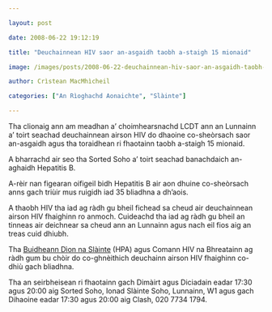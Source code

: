 ```yaml
---

layout: post

date: 2008-06-22 19:12:19

title: "Deuchainnean HIV saor an-asgaidh taobh a-staigh 15 mionaid"

image: /images/posts/2008-06-22-deuchainnean-hiv-saor-an-asgaidh-taobh-a-staigh-15-mionaid.webp

author: Crìstean MacMhìcheil

categories: ["An Rìoghachd Aonaichte", "Slàinte"]

---
```


Tha clionaig ann am meadhan a’ choimhearsnachd LCDT ann an Lunnainn a’ toirt seachad deuchainnean airson HIV do dhaoine co-sheòrsach saor an-asgaidh agus tha toraidhean ri fhaotainn taobh a-staigh 15 mionaid.

A bharrachd air seo tha Sorted Soho a’ toirt seachad banachdaich an-aghaidh Hepatitis B.

A-rèir nan figearan oifigeil bidh Hepatitis B air aon dhuine co-sheòrsach anns gach triùir mus ruigidh iad 35 bliadhna a dh’aois.

A thaobh HIV tha iad ag ràdh gu bheil fichead sa cheud air deuchainnean airson HIV fhaighinn ro anmoch. Cuideachd tha iad ag ràdh gu bheil an tinneas air deichnear sa cheud ann an Lunnainn agus nach eil fios aig an treas cuid dhiubh.

Tha [Buidheann Dìon na Slàinte](https://www.gov.uk/government/organisations/health-protection-agency) (HPA) agus Comann HIV na Bhreatainn ag ràdh gum bu chòir do co-ghnèithich deuchainn airson HIV fhaighinn co-dhiù gach bliadhna.

Tha an seirbheisean ri fhaotainn gach Dimàirt agus Diciadain eadar 17:30 agus 20:00 aig Sorted Soho, Ionad Slàinte Soho, Lunnainn, W1 agus gach Dihaoine eadar 17:30 agus 20:00 aig Clash, 020 7734 1794.
